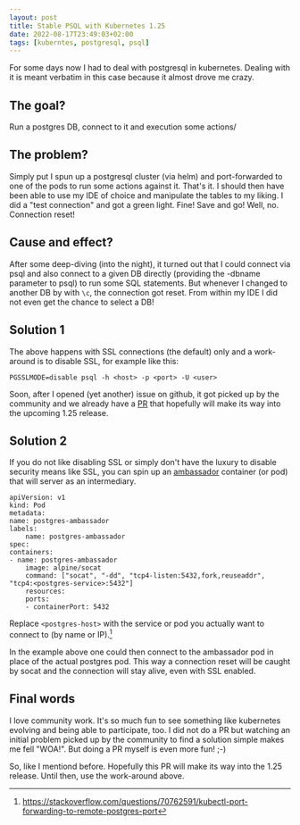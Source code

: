 ```yaml
---
layout: post
title: Stable PSQL with Kubernetes 1.25
date: 2022-08-17T23:49:03+02:00
tags: [kuberntes, postgresql, psql]
---
```


For some days now I had to deal with postgresql in kubernetes. Dealing with it is meant verbatim in this case because it almost drove me crazy.

## The goal?

Run a postgres DB, connect to it and execution some actions/

## The problem?

Simply put I spun up a postgresql cluster (via helm) and port-forwarded to one of the pods to run some actions against it. That's it. I should then have been able to use my IDE of choice and manipulate the tables to my liking. I did a "test connection" and got a green light. Fine! Save and go! Well, no. Connection reset!

## Cause and effect?

After some deep-diving (into the night), it turned out that I could connect via psql and also connect to a given DB directly (providing the -dbname parameter to psql) to run some SQL statements. But whenever I changed to another DB by with `\c`, the connection got reset. From within my IDE I did not even get the chance to select a DB!

## Solution 1

The above happens with SSL connections (the default) only and a work-around is to disable SSL, for example like this:
    
    PGSSLMODE=disable psql -h <host> -p <port> -U <user>

Soon, after I opened (yet another) issue on github, it got picked up by the community and we already have a [PR](https://github.com/kubernetes/kubernetes/pull/111860) that hopefully will make its way into the upcoming 1.25 release.

## Solution 2

If you do not like disabling SSL or simply don't have the luxury to disable security means like SSL, you can spin up an [ambassador](https://www.weave.works/blog/kubernetes-patterns-the-ambassador-pattern) container (or pod) that will server as an intermediary.

    apiVersion: v1
    kind: Pod
    metadata:
    name: postgres-ambassador
    labels:
        name: postgres-ambassador
    spec:
    containers:
    - name: postgres-ambassador
        image: alpine/socat
        command: ["socat", "-dd", "tcp4-listen:5432,fork,reuseaddr", "tcp4:<postgres-service>:5432"]
        resources:
        ports:
        - containerPort: 5432

Replace `<postgres-host>` with the service or pod you actually want to connect to (by name or IP).[^1]

In the example above one could then connect to the ambassador pod in place of the actual postgres pod. This way a connection reset will be caught by socat and the connection will stay alive, even with SSL enabled.

## Final words

I love community work. It's so much fun to see something like kubernetes evolving and being able to participate, too. I did not do a PR but watching an initial problem picked up by the community to find a solution simple makes me fell "WOA!". But doing a PR myself is even more fun! ;-)

So, like I mentiond before. Hopefully this PR will make its way into the 1.25 release. Until then, use the work-around above.


[^1]: https://stackoverflow.com/questions/70762591/kubectl-port-forwarding-to-remote-postgres-port
